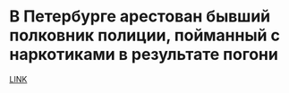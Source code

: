 # В Петербурге арестован бывший полковник полиции, пойманный с наркотиками в результате погони



[LINK](https://varlamov.ru/2436345.html)